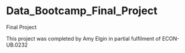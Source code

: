 # Data_Bootcamp_Final_Project
Final Project

This project was completed by Amy Elgin in partial fulfilment of ECON-UB.0232
